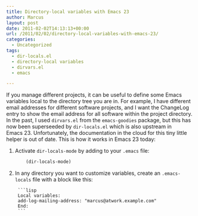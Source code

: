 ```yaml
---
title: Directory-local variables with Emacs 23
author: Marcus
layout: post
date: 2011-02-02T14:13:13+00:00
url: /2011/02/02/directory-local-variables-with-emacs-23/
categories:
  - Uncategorized
tags:
  - dir-locals.el
  - directory-local variables
  - dirvars.el
  - emacs

---
```

If you manage different projects, it can be useful to define some Emacs variables local to the directory tree you are in. For example, I have different email addresses for different software projects, and I want the ChangeLog entry to show the email address for all software within the project directory. In the past, I used `dirvars.el` from the `emacs-goodies` package, but this has now been superseeded by `dir-locals.el` which is also upstream in Emacs&nbsp;23. Unfortunately, the documentation in the cloud for this tiny little helper is out of date. This is how it works in Emacs&nbsp;23 today:

1. Activate `dir-locals-mode` by adding to your `.emacs` file:

   	```lisp
        (dir-locals-mode)
	```

2. In any directory you want to customize variables, create an `.emacs-locals` file with a block like this:

        ```lisp
        Local variables:
        add-log-mailing-address: "marcus@atwork.example.com"
        End:
        ```
